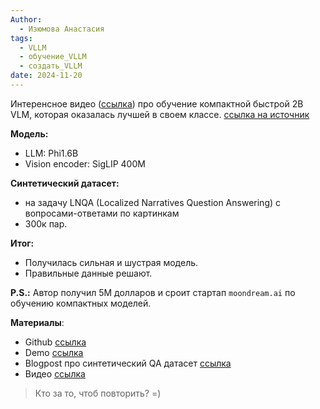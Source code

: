 ```yaml
---
Author:
  - Изюмова Анастасия
tags:
  - VLLM
  - обучение_VLLM
  - создать_VLLM
date: 2024-11-20
---
```

Интеренcное видео ([ссылка](https://www.youtube.com/watch?v=T7sxvrJLJ14&ab_channel=AIEngineer)) про обучение компактной быстрой 2B VLM, которая оказалась лучшей в своем классе. [ссылка на источник](https://t.me/ai_newz/3443)

**Модель:**
* LLM: Phi1.6B 
* Vision encoder: SigLIP 400M

**Cинтетический датасет:**
* на задачу LNQA (Localized Narratives Question Answering) с вопросами-ответами по картинкам
* 300к пар.

**Итог:**
* Получилась сильная и шустрая модель.
* Правильные данные решают.

**P.S.:** Автор получил 5M долларов и сроит стартап `moondream.ai` по обучению компактных моделей.

**Материалы**:
- Github [ссылка](https://github.com/vikhyat/moondream)
- Demo [ссылка](https://huggingface.co/spaces/vikhyatk/moondream2)
- Blogpost про синтетический QA датасет [ссылка](https://vikhyat.net/posts/2024-08-17-lnqa.html)
- Видео [ссылка](https://www.youtube.com/watch?v=T7sxvrJLJ14)

> Кто за то, чтоб повторить? =)